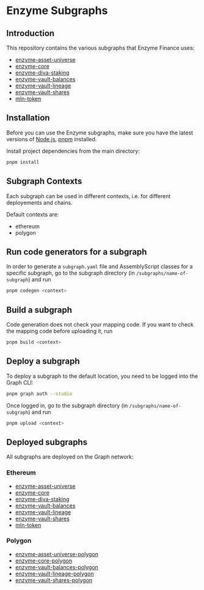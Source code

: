 # Enzyme Subgraphs

## Introduction

This repository contains the various subgraphs that Enzyme Finance uses:

- [enzyme-asset-universe](subgraphs/asset-universe/)
- [enzyme-core](subgraphs/enzyme-core/)
- [enzyme-diva-staking](subgraphs/diva-staking/)
- [enzyme-vault-balances](subgraphs/vault-balances/)
- [enzyme-vault-lineage](subgraphs/vault-lineage/)
- [enzyme-vault-shares](subgraphs/vault-shares/)
- [mln-token](subgraphs/mln-token/)

## Installation

Before you can use the Enzyme subgraphs, make sure you have the latest versions of [Node.js](https://nodejs.org), [pnpm](https://pnpm.io) installed.

Install project dependencies from the main directory:

```sh
pnpm install
```

## Subgraph Contexts

Each subgraph can be used in different contexts, i.e. for different deployements and chains.

Default contexts are:

- ethereum
- polygon

## Run code generators for a subgraph

In order to generate a `subgraph.yaml` file and AssemblyScript classes for a specific subgraph, go to the subgraph directory (in `/subgraphs/name-of-subgraph`) and run

```sh
pnpm codegen <context>
```

## Build a subgraph

Code generation does not check your mapping code. If you want to check the mapping code before uploading it, run

```sh
pnpm build <context>
```

## Deploy a subgraph

To deploy a subgraph to the default location, you need to be logged into the Graph CLI:

```sh
pnpm graph auth --studio
```

Once logged in, go to the subgraph directory (in `/subgraphs/name-of-subgraph`) and run

```sh
pnpm upload <context>
```

## Deployed subgraphs

All subgraphs are deployed on the Graph network:

### Ethereum

- [enzyme-asset-universe](https://thegraph.com/explorer/subgraphs/4ZW3mDNgpDVy68RipQLJxvRw1FReJTfvA7nbB52J4Gjg)
- [enzyme-core](https://thegraph.com/explorer/subgraphs/9DLBBLep5UyU16kUQRvxBCMqko4q9XzuE4XsMMpARhKK)
- [enzyme-diva-staking](https://thegraph.com/explorer/subgraphs/7BwBCYDVsVViTKQjRtbGA63SoCkxQe7XsMYtQYijQyfn)
- [enzyme-vault-balances](https://thegraph.com/explorer/subgraphs/HwR7jTExHWNvQetTxRYEMQ5hywHyUkierAYvnGS7pBUS)
- [enzyme-vault-lineage](https://thegraph.com/explorer/subgraphs/5FdivFcUPmVSqCFkv3jqJh3QYjHjh1ztzd7GHiCAMP1h)
- [enzyme-vault-shares](https://thegraph.com/explorer/subgraphs/6p2L2gQ4Hw4Dh2kxZFDJbcqtbv44vrJbrBEh3EjS7qVo)
- [mln-token](https://thegraph.com/explorer/subgraphs/F76JsnQYRhnyHSs2Hx1NbDpUiDNd2jrqVEqnMx6bgdPk)

### Polygon

- [enzyme-asset-universe-polygon](https://thegraph.com/explorer/subgraphs/6gfWidQ9TBcHLyUPuL343dw8LpvXW7sALPPHpcZi7SKz)
- [enzyme-core-polygon](https://thegraph.com/explorer/subgraphs/GCAHDyqvZBLMwqdb9U7AqWAN4t4TSwR3aXMHDoUUFuRV)
- [enzyme-vault-balances-polygon](https://thegraph.com/explorer/subgraphs/tLbAAASbNgTZuqkVdPMs8RJBXLs9WZS7758t1maT86C)
- [enzyme-vault-lineage-polygon](https://thegraph.com/explorer/subgraphs/hQMwVerKMpt8ChLU33jhZ4GLmcP8q2fBhJzw4JRFq4q)
- [enzyme-vault-shares-polygon](https://thegraph.com/explorer/subgraphs/7Tahv9dmeKKcF2SUeHU3ZN4X52y8KGwPo5UaFidJb1hr)

